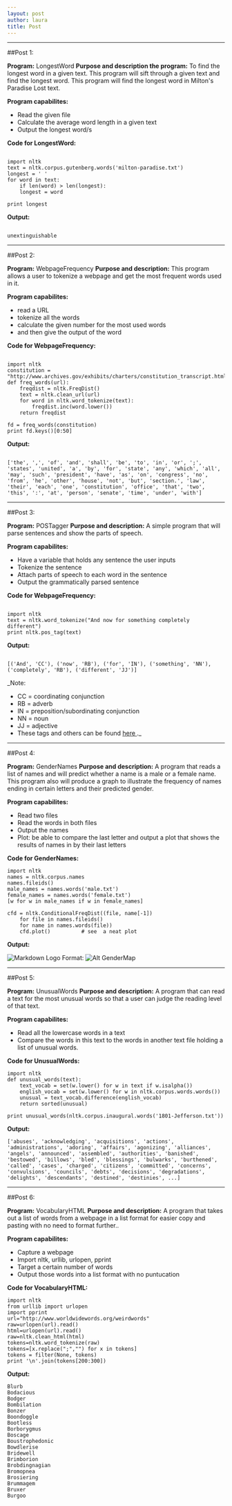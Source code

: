 ```yaml
---
layout: post
author: laura
title: Post
---
```


---------------------
##Post 1:

__Program:__ LongestWord
__Purpose and description the program:__ To find the longest word in a given text. This program will sift through a given text and find the longest word. This program will find the longest word in Milton's Paradise Lost text.
	
__Program capabilites:__
* Read the given file
* Calculate the average word length in a given text
* Output the longest word/s
	
__Code for LongestWord:__

```

import nltk
text = nltk.corpus.gutenberg.words('milton-paradise.txt')					
longest = ' '				
for word in text:				
    if len(word) > len(longest):
	longest = word			
								
print longest

```						

__Output:__

```

unextinguishable

```


---------------------
##Post 2:

__Program:__ WebpageFrequency
__Purpose and description:__ This program allows a user to tokenize a webpage and get the most frequent words used in it.
	
__Program capabilites:__
* read a URL
* tokenize all the words
* calculate the given number for the most used words
* and then give the output of the word

	
__Code for WebpageFrequency:__

```

import nltk
constitution = "http://www.archives.gov/exhibits/charters/constitution_transcript.html"
def freq_words(url):
    freqdist = nltk.FreqDist()
    text = nltk.clean_url(url)
    for word in nltk.word_tokenize(text):
        freqdist.inc(word.lower())
    return freqdist
 	
fd = freq_words(constitution)
print fd.keys()[0:50]

```						

__Output:__

```

['the', ',', 'of', 'and', 'shall', 'be', 'to', 'in', 'or', ';', 'states', 'united', 'a', 'by', 'for', 'state', 'any', 'which', 'all', 'may', 'such', 'president', 'have', 'as', 'on', 'congress', 'no', 'from', 'he', 'other', 'house', 'not', 'but', 'section.', 'law', 'their', 'each', 'one', 'constitution', 'office', 'that', 'two', 'this', ':', 'at', 'person', 'senate', 'time', 'under', 'with']

```

-------------------
##Post 3:

__Program:__ POSTagger
__Purpose and description:__ A simple program that will parse sentences and show the parts of speech.
	
__Program capabilites:__
* Have a variable that holds any sentence the user inputs
* Tokenize the sentence
* Attach parts of speech to each word in the sentence
* Output the grammatically parsed sentence

__Code for WebpageFrequency:__

```

import nltk
text = nltk.word_tokenize("And now for something completely different")
print nltk.pos_tag(text)

```						

__Output:__

```

[('And', 'CC'), ('now', 'RB'), ('for', 'IN'), ('something', 'NN'), ('completely', 'RB'), ('different', 'JJ')]

```

_Note: 
* CC = coordinating conjunction
* RB = adverb
* IN = preposition/subordinating conjunction
* NN = noun
* JJ = adjective
* These tags and others can be found <a href="http://www.monlp.com/2011/11/08/part-of-speech-tags/"> here </a>._

--------------------

##Post 4:

__Program:__ GenderNames
__Purpose and description:__ A program that reads a list of names and will predict whether a name is a male or a female name. This program also will produce a graph to illustrate the frequency of names ending in certain letters and their predicted gender.
	
__Program capabilites:__
* Read two files
* Read the words in both files
* Output the names
* Plot: be able to compare the last letter and  output a plot that shows the results of names in by their last letters

	
__Code for GenderNames:__

```
import nltk
names = nltk.corpus.names
names.fileids()
male_names = names.words('male.txt')
female_names = names.words('female.txt')
[w for w in male_names if w in female_names]
	
cfd = nltk.ConditionalFreqDist((file, name[-1])
	for file in names.fileids()
	for name in names.words(file))
	cfd.plot()    		# see  a neat plot

```						

__Output:__

![Markdown Logo](http://puu.sh/8rBAw.png)
Format: ![Alt GenderMap](url)

-----------------------

##Post 5:

__Program:__ UnusualWords
__Purpose and description:__ A program that can read a text for the most unusual words so that a user can judge the reading level of that text.

__Program capabilites:__
* Read all the lowercase words in a text
* Compare the words in this text to the words in another text file holding a list of unusual words.
	
	
__Code for UnusualWords:__

```
import nltk
def unusual_words(text):
    text_vocab = set(w.lower() for w in text if w.isalpha())
    english_vocab = set(w.lower() for w in nltk.corpus.words.words())
    unusual = text_vocab.difference(english_vocab)
    return sorted(unusual)

print unusual_words(nltk.corpus.inaugural.words('1801-Jefferson.txt'))

```						

__Output:__

```
['abuses', 'acknowledging', 'acquisitions', 'actions', 'administrations', 'adoring', 'affairs', 'agonizing', 'alliances', 'angels', 'announced', 'assembled', 'authorities', 'banished', 'bestowed', 'billows', 'bled', 'blessings', 'bulwarks', 'burthened', 'called', 'cases', 'charged', 'citizens', 'committed', 'concerns', 'convulsions', 'councils', 'debts', 'decisions', 'degradations', 'delights', 'descendants', 'destined', 'destinies', ...]

```

-----------------------

##Post 6:

__Program:__ VocabularyHTML
__Purpose and description:__ A program that takes out a list of words from a webpage in a list format for easier copy and pasting with no need to format further.. 

__Program capabilites:__
* Capture a webpage
* Import nltk, urllib, urlopen, pprint
* Target a certain number of words
* Output those words into a list format with no puntucation
	

__Code for VocabularyHTML:__

```
import nltk
from urllib import urlopen
import pprint
url="http://www.worldwidewords.org/weirdwords"
raw=urlopen(url).read()
html=urlopen(url).read()
raw=nltk.clean_html(html)
tokens=nltk.word_tokenize(raw)
tokens=[x.replace(";","") for x in tokens]
tokens = filter(None, tokens)
print '\n'.join(tokens[200:300])

```						

__Output:__

```
Blurb
Bodacious
Bodger
Bombilation
Bonzer
Boondoggle
Bootless
Borborygmus
Boscage
Boustrophedonic
Bowdlerise
Bridewell
Brimborion
Brobdingnagian
Bromopnea
Brosiering
Brummagem
Bruxer
Burgoo

```